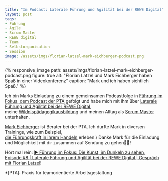 ```yaml
---
title: "Im Podcast: Laterale Führung und Agilität bei der REWE Digital"
layout: post
tags:
- Führung
- Agile
- Scrum Master
- REWE digital
- Team
- Selbstorganisation
- Session
image: /assets/imgs/florian-latzel-mark-eichberger-podcast.png
---
```

{% responsive_image path: assets/imgs/florian-latzel-mark-eichberger-podcast.png
figure: true alt: "Florian Latzel und Mark Eichberger haben Spaß in einer Videokonferenz"
caption: "Mark und ich haben sichtlich Spaß." %}


Ich bin Marks Einladung zu einem gemeinsamen Podcastfolge in
[Führung im Fokus, dem Podcast der PTA](
https://www.pta-team.com/podcast-fuehrung-im-fokus) gefolgt
und habe mich mit ihm über [Laterale Führung und Agilität bei der REWE Digital](
https://www.pta-team.com/podcast-episode-8-laterale-fuehrung-agilitaet-rewedigital),   
meine [Wildnispädagogikausbildung](/tags/wildnispadagogik/)
und meinen Alltag als [Scrum Master](/tags/scrum-master) unterhalten.

[Mark Eichberger](https://www.linkedin.com/in/mark-eichberger/) 
ist Berater bei der PTA. 
Ich durfte Mark in diversen Trainings, wie zum Beispiel,     
[die Führungskraft in ihrem Handeln](
/2020/03/12/2020-kalenderwoche-10.html#die-führungskraft-in-ihrem-handeln)
 erleben.\\
Danke Mark für die Einladung 
und Möglichkeit mit dir zusammen auf Sendung zu gehen🙏🏻!

Hört mal rein:
[▶️ Führung im Fokus: Die Kunst, im Dunkeln zu sehen, Episode #8 
| Laterale Führung und Agilität bei der REWE Digital  | Gespräch mit Florian Latzel](
https://www.pta-team.com/podcast-episode-8-laterale-fuehrung-agilitaet-rewedigital)!

*[PTA]: Praxis für teamorientierte Arbeitsgestaltung
